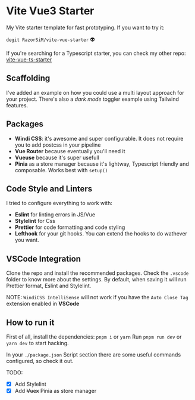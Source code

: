 # Vite Vue3 Starter

My Vite starter template for fast prototyping.
If you want to try it:

`degit RazorSiM/vite-vue-starter` 👽

If you're searching for a Typescript starter, you can check my other repo: [vite-vue-ts-starter](https://github.com/RazorSiM/vite-vue-ts-starter)

## Scaffolding

I've added an example on how you could use a multi layout approach for your project.
There's also a _dark mode_ toggler example using Tailwind features.

## Packages

- **Windi CSS**: it's awesome and super configurable. It does not require you to add postcss in your pipeline
- **Vue Router** because eventually you'll need it
- **Vueuse** because it's super usefull
- **Pinia** as a store manager because it's lightway, Typescript friendly and composable. Works best with `setup()`

## Code Style and Linters

I tried to configure everything to work with:

- **Eslint** for linting errors in JS/Vue
- **Stylelint** for Css
- **Prettier** for code formatting and code styling
- **Lefthook** for your git hooks. You can extend the hooks to do wathever you want.

## VSCode Integration

Clone the repo and install the recommended packages. Check the `.vscode` folder to know more about the settings.
By default, when saving it will run Prettier format, Eslint and Stylelint.

NOTE: `WindiCSS IntelliSense` will not work if you have the `Auto Close Tag` extension enabled in **VSCode**

## How to run it

First of all, install the dependencies:
`pnpm i` or `yarn`
Run `pnpm run dev` or `yarn dev` to start hacking.

In your `./package.json` Script section there are some useful commands configured, so check it out.

TODO:

- [x] Add Stylelint
- [x] Add ~~Vuex~~ Pinia as store manager
